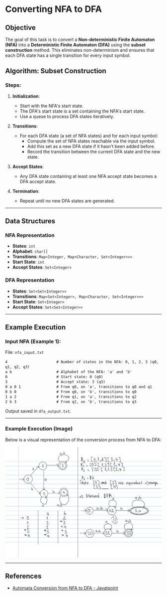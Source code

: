 # Converting NFA to DFA

## Objective
The goal of this task is to convert a **Non-deterministic Finite Automaton (NFA)** into a **Deterministic Finite Automaton (DFA)** using the **subset construction** method. This eliminates non-determinism and ensures that each DFA state has a single transition for every input symbol.

## Algorithm: Subset Construction

### Steps:
1. **Initialization**:
   - Start with the NFA's start state.
   - The DFA's start state is a set containing the NFA's start state.
   - Use a queue to process DFA states iteratively.

2. **Transitions**:
   - For each DFA state (a set of NFA states) and for each input symbol:
     - Compute the set of NFA states reachable via the input symbol.
     - Add this set as a new DFA state if it hasn't been added before.
     - Record the transition between the current DFA state and the new state.

3. **Accept States**:
   - Any DFA state containing at least one NFA accept state becomes a DFA accept state.

4. **Termination**:
   - Repeat until no new DFA states are generated.

---

## Data Structures

### NFA Representation
- **States**: `int`
- **Alphabet**: `char[]`
- **Transitions**: `Map<Integer, Map<Character, Set<Integer>>>`
- **Start State**: `int`
- **Accept States**: `Set<Integer>`

### DFA Representation
- **States**: `Set<Set<Integer>>`
- **Transitions**: `Map<Set<Integer>, Map<Character, Set<Integer>>>`
- **Start State**: `Set<Integer>`
- **Accept States**: `Set<Set<Integer>>`

---

## Example Execution

### Input NFA (Example 1):
File: `nfa_input.txt`
```
4                      # Number of states in the NFA: 0, 1, 2, 3 (q0, q1, q2, q3)
a b                    # Alphabet of the NFA: 'a' and 'b'
0                      # Start state: 0 (q0)
3                      # Accept state: 3 (q3)
0 a 0 1                # From q0, on 'a', transitions to q0 and q1
0 b 0                  # From q0, on 'b', transitions to q0
1 a 2                  # From q1, on 'a', transitions to q2
2 b 3                  # From q2, on 'b', transitions to q3
```

Output saved in `dfa_output.txt`.

---

### Example Execution (Image)
Below is a visual representation of the conversion process from NFA to DFA:

![NFA to DFA Conversion Example](https://github.com/HoaVies/NFAtoDFA/blob/master/Example1.png)

---

## References

- [Automata Conversion from NFA to DFA - Javatpoint](https://www.javatpoint.com/automata-conversion-from-nfa-to-dfa)
```
